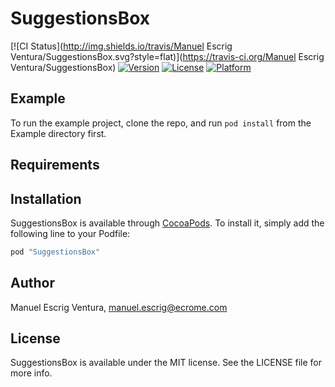 # SuggestionsBox

[![CI Status](http://img.shields.io/travis/Manuel Escrig Ventura/SuggestionsBox.svg?style=flat)](https://travis-ci.org/Manuel Escrig Ventura/SuggestionsBox)
[![Version](https://img.shields.io/cocoapods/v/SuggestionsBox.svg?style=flat)](http://cocoapods.org/pods/SuggestionsBox)
[![License](https://img.shields.io/cocoapods/l/SuggestionsBox.svg?style=flat)](http://cocoapods.org/pods/SuggestionsBox)
[![Platform](https://img.shields.io/cocoapods/p/SuggestionsBox.svg?style=flat)](http://cocoapods.org/pods/SuggestionsBox)

## Example

To run the example project, clone the repo, and run `pod install` from the Example directory first.

## Requirements

## Installation

SuggestionsBox is available through [CocoaPods](http://cocoapods.org). To install
it, simply add the following line to your Podfile:

```ruby
pod "SuggestionsBox"
```

## Author

Manuel Escrig Ventura, manuel.escrig@ecrome.com

## License

SuggestionsBox is available under the MIT license. See the LICENSE file for more info.
